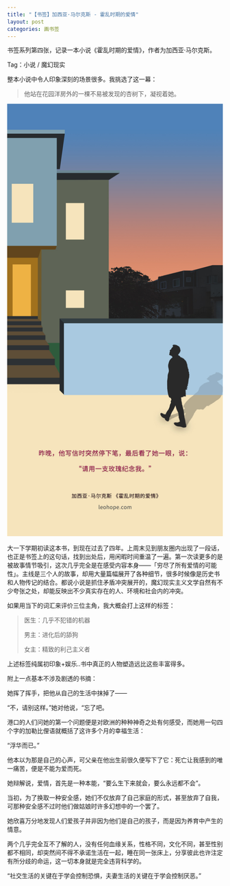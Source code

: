 ```yaml
---
title: "【书签】加西亚·马尔克斯 - 霍乱时期的爱情"
layout: post
categories: 画书签
---
```


<!-- more -->

书签系列第四张，记录一本小说《霍乱时期的爱情》，作者为加西亚·马尔克斯。

Tag：小说 / 魔幻现实

整本小说中令人印象深刻的场景很多。我挑选了这一幕：

> 他站在花园洋房外的一棵不易被发现的杏树下，凝视着她。



![](https://github.com/HusterHope/blogimage/raw/master/20190421.jpg)



大一下学期初读这本书，到现在过去了四年。上周末见到朋友圈内出现了一段话，也正是书签上的这句话，找到出处后，用闲暇时间重温了一遍。第一次读更多的是被故事情节吸引，这次几乎完全是在感受内容本身——「穷尽了所有爱情的可能性」。主线是三个人的故事，却用大量篇幅展开了各种细节，很多时候像是历史书和人物传记的结合。都说小说是抓住矛盾冲突展开的，魔幻现实主义文学自然有不少夸张之处，却能反映出不少真实存在的人、环境和社会内的冲突。

如果用当下的词汇来评价三位主角，我大概会打上这样的标签：

> 医生：几乎不犯错的机器
>
> 男主：进化后的舔狗
>
> 女主：精致的利己主义者



上述标签纯属初印象+娱乐..书中真正的人物塑造远比这些丰富得多。

附上一点基本不涉及剧透的书摘：



她挥了挥手，把他从自己的生活中抹掉了——

“不，请别这样。”她对他说，“忘了吧。



港口的人们问她的第一个问题便是对欧洲的种种神奇之处有何感受，而她用一句四个字的加勒比俚语就概括了这许多个月的幸福生活：

“浮华而已。”



他本以为那是自己的心声，可父亲在他出生前很久便写下了它：死亡让我感到的唯一痛苦，便是不能为爱而死。



她辩解说，爱情，首先是一种本能，“要么生下来就会，要么永远都不会”。



当初，为了换取一种安全感，她们不仅放弃了自己家庭的形式，甚至放弃了自我，可那种安全感不过时他们做姑娘时许多幻想中的一个罢了。



她欣喜万分地发现人们爱孩子并非因为他们是自己的孩子，而是因为养育中产生的情意。



两个几乎完全互不了解的人，没有任何血缘关系，性格不同，文化不同，甚至性别都不相同，却突然间不得不承诺生活在一起，睡在同一张床上，分享彼此也许注定有所分歧的命运，这一切本身就是完全违背科学的。



“社交生活的关键在于学会控制恐惧，夫妻生活的关键在于学会控制厌恶。”

